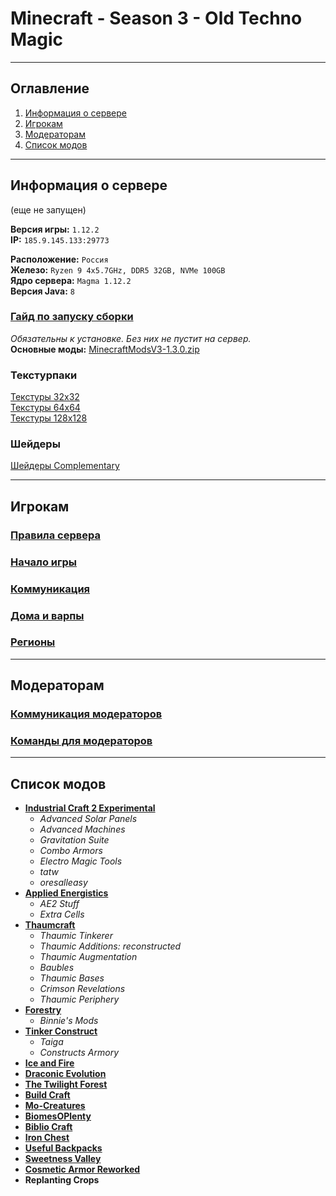 # Minecraft - Season 3 - Old Techno Magic
___

## Оглавление

1. [Информация о сервере](#информация-о-сервере)
2. [Игрокам](#игрокам)
3. [Модераторам](#модераторам)
4. [Список модов](#список-модов)

___

## Информация о сервере
(еще не запущен)

**Версия игры:** `1.12.2`</br>
**IP:** `185.9.145.133:29773`</br>

**Расположение:** `Россия`</br>
**Железо:** `Ryzen 9 4x5.7GHz, DDR5 32GB, NVMe 100GB`</br>
**Ядро сервера:** `Magma 1.12.2`</br>
**Версия Java:** `8`</br>

### [Гайд по запуску сборки](https://github.com/evgeniy-kotin/minecraft-v3/blob/main/guides/how-to-play.md)

*Обязательны к установке. Без них не пустит на сервер.*</br>
**Основные моды:** [MinecraftModsV3-1.3.0.zip](https://disk.yandex.ru/d/cpfskPEUFX1UWQ)

### Текстурпаки

[Текстуры 32х32](https://disk.yandex.ru/d/eLFkCRFN47alvg)</br>
[Текстуры 64х64](https://disk.yandex.ru/d/NJAFvzlajt9V5w)</br>
[Текстуры 128х128](https://disk.yandex.ru/d/QVoXiBU2x_7FNQ)</br>

### Шейдеры

[Шейдеры Complementary](https://disk.yandex.ru/d/0SGRWdeP5Eo86Q)
___

## Игрокам

### [Правила сервера](https://github.com/evgeniy-kotin/minecraft-v3/blob/main/guides/server-rules.md)
### [Начало игры](https://github.com/evgeniy-kotin/minecraft-v3/blob/main/guides/start.md)
### [Коммуникация](https://github.com/evgeniy-kotin/minecraft-v3/blob/main/guides/players-communication.md)
### [Дома и варпы](https://github.com/evgeniy-kotin/minecraft-v3/blob/main/guides/homes-and-warps.md)
### [Регионы](https://github.com/evgeniy-kotin/minecraft-v3/blob/main/guides/regions.md)

___

## Модераторам

### [Коммуникация модераторов](https://github.com/evgeniy-kotin/minecraft-v3/blob/main/guides/moder/moder-communication.md)
### [Команды для модераторов](https://github.com/evgeniy-kotin/minecraft-v3/blob/main/guides/moder/moder-commands.md)

___

## Список модов

- [**Industrial Craft 2 Experimental**](https://minecraft-inside.ru/mods/9559-industrial-craft-2-mod.html)
  - *Advanced Solar Panels*
  - *Advanced Machines*
  - *Gravitation Suite*
  - *Combo Armors*
  - *Electro Magic Tools*
  - *tatw*
  - *oresalleasy*
- [**Applied Energistics**](https://minecraft-inside.ru/mods/11203-applied-energistics-2-mod.html)
  - *AE2 Stuff*
  - *Extra Cells*
- [**Thaumcraft**](https://minecraft-inside.ru/mods/9452-thaumcraft-mod.html)
  - *Thaumic Tinkerer*
  - *Thaumic Additions: reconstructed*
  - *Thaumic Augmentation*
  - *Baubles*
  - *Thaumic Bases*
  - *Crimson Revelations*
  - *Thaumic Periphery*
- [**Forestry**](https://minecraft-inside.ru/mods/10266-forestry-mod.html)
  - *Binnie's Mods*
- [**Tinker Construct**](https://minecraft-inside.ru/mods/10312-tinkers-construct-mod.html)
  - *Taiga*
  - *Constructs Armory*
- [**Ice and Fire**](https://minecraft-inside.ru/mods/50406-ice-and-fire.html)
- [**Draconic Evolution**](https://minecraft-inside.ru/mods/10662-raconic-evolution-mod.html)
- [**The Twilight Forest**](https://minecraft-inside.ru/mods/9549-the-twilight-forest-mod.html)
- [**Build Craft**](https://minecraft-inside.ru/mods/9945-buildcraft-mod.html)
- [**Mo-Creatures**](https://minecraft-inside.ru/mods/9173-mocreatures-mod.html)
- [**BiomesOPlenty**](https://minecraft-inside.ru/mods/9043-biomes-o-plenty-mod.html)
- [**Biblio Craft**](https://minecraft-inside.ru/mods/8905-bibliocraft-mod.html)
- [**Iron Chest**](https://minecraft-inside.ru/mods/9309-iron-chests-mod.html)
- [**Useful Backpacks**](https://minecraft-inside.ru/mods/79560-useful-backpacks.html)
- [**Sweetness Valley**](https://minecraft-inside.ru/mods/172392-sweetness-valley.html)
- [**Cosmetic Armor Reworked**](https://minecraft-inside.ru/mods/35956-cosmetic-armor-reworked.html)
- **Replanting Crops**